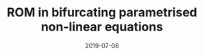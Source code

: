 ---
title: "ROM in bifurcating parametrised non-linear equations"
collection: teaching
type: "Lecturer"
permalink: /teaching/2019_bif
venue: "SISSA"
date: 2019-07-08
item: 2
location: "Trieste, Italy"
---